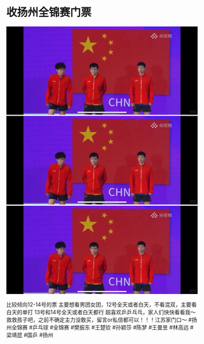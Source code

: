 # 收扬州全锦赛门票

![](img/da958f9d-0c23-4aba-885b-dd5d6424c84b.jpg)
![](img/143c579c-cf34-4145-8a0d-302f7fde78a8.jpg)
![](img/70845352-be77-4d2f-a81a-4d23e35a1b94.jpg)

比较倾向12-14号的票
主要想看男团女团，12号全天或者白天，不看混双，主要看白天的单打
13号和14号全天或者白天都行
超喜欢乒乒乓乓，家人们快快看看我～救救孩子吧，之前不确定主力没敢买，留言or私信都可以！！！江苏家门口～
#扬州全锦赛 #乒乓球 #全锦赛 #樊振东 #王楚钦 #孙颖莎 #陈梦 #王曼昱 #林高远 #梁靖昆 #国乒 #扬州